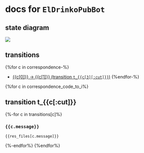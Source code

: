 # docs for `ElDrinkoPubBot`

## state diagram

![](./states.svg)

## transitions

{%for c in correspondence-%}
* [{{c[0]}} -> {{c[1]}} (transition `t_{{c[3][:cut]}}`)](#transition-t_{{c[3][:cut]}})
{%endfor-%}



{%for c in correspondence_code_to_i%}
## transition t_{{c[:cut]}}

{%-for c in transitions[c]%}

### `{{c.message}}`

```
{{res_files[c.message]}}
```

{%-endfor%}
{%endfor%}
